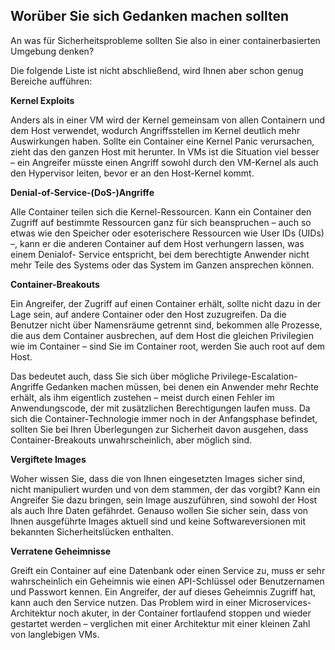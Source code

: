 Worüber Sie sich Gedanken machen sollten
----------------------------------------

An was für Sicherheitsprobleme sollten Sie also in einer containerbasierten Umgebung denken? 

Die folgende Liste ist nicht abschließend, wird Ihnen aber schon genug Bereiche aufführen:

**Kernel Exploits**

Anders als in einer VM wird der Kernel gemeinsam von allen Containern und dem Host verwendet, wodurch Angriffsstellen im Kernel deutlich mehr Auswirkungen
haben. Sollte ein Container eine Kernel Panic verursachen, zieht das den ganzen Host mit herunter. In VMs ist die Situation viel besser – ein
Angreifer müsste einen Angriff sowohl durch den VM-Kernel als auch den Hypervisor leiten, bevor er an den Host-Kernel kommt.


**Denial-of-Service-(DoS-)Angriffe**

Alle Container teilen sich die Kernel-Ressourcen. Kann ein Container den Zugriff auf bestimmte Ressourcen ganz für sich beanspruchen – auch so etwas
wie den Speicher oder esoterischere Ressourcen wie User IDs (UIDs) –, kann er die anderen Container auf dem Host verhungern lassen, was einem Denialof-
Service entspricht, bei dem berechtigte Anwender nicht mehr Teile des Systems oder das System im Ganzen ansprechen können.

**Container-Breakouts**

Ein Angreifer, der Zugriff auf einen Container erhält, sollte nicht dazu in der Lage sein, auf andere Container oder den Host zuzugreifen. Da die Benutzer
nicht über Namensräume getrennt sind, bekommen alle Prozesse, die aus dem Container ausbrechen, auf dem Host die gleichen Privilegien wie im Container
– sind Sie im Container root, werden Sie auch root auf dem Host.

Das bedeutet auch, dass Sie sich über mögliche Privilege-Escalation-Angriffe Gedanken machen müssen, bei denen ein Anwender mehr Rechte erhält, als ihm
eigentlich zustehen – meist durch einen Fehler im Anwendungscode, der mit zusätzlichen Berechtigungen laufen muss. Da sich die Container-Technologie
immer noch in der Anfangsphase befindet, sollten Sie bei Ihren Überlegungen zur Sicherheit davon ausgehen, dass Container-Breakouts unwahrscheinlich,
aber möglich sind.

**Vergiftete Images**

Woher wissen Sie, dass die von Ihnen eingesetzten Images sicher sind, nicht manipuliert wurden und von dem stammen, der das vorgibt? Kann ein
Angreifer Sie dazu bringen, sein Image auszuführen, sind sowohl der Host als auch Ihre Daten gefährdet. Genauso wollen Sie sicher sein, dass von Ihnen
ausgeführte Images aktuell sind und keine Softwareversionen mit bekannten Sicherheitslücken enthalten.

**Verratene Geheimnisse**

Greift ein Container auf eine Datenbank oder einen Service zu, muss er sehr wahrscheinlich ein Geheimnis wie einen API-Schlüssel oder Benutzernamen
und Passwort kennen. Ein Angreifer, der auf dieses Geheimnis Zugriff hat, kann auch den Service nutzen. Das Problem wird in einer Microservices-
Architektur noch akuter, in der Container fortlaufend stoppen und wieder gestartet werden – verglichen mit einer Architektur mit einer kleinen Zahl von
langlebigen VMs.